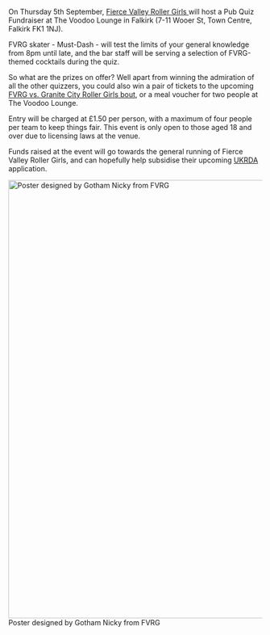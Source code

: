 <html><body><p>On Thursday 5th September, <a title="FVRG Website" href="http://www.fvrg.co.uk/" target="_blank">Fierce Valley Roller Girls </a>will host a Pub Quiz Fundraiser at The Voodoo Lounge in Falkirk (7-11 Wooer St, Town Centre, Falkirk FK1 1NJ).

FVRG skater - Must-Dash - will test the limits of your general knowledge from 8pm until late, and the bar staff will be serving a selection of FVRG-themed cocktails during the quiz.

So what are the prizes on offer? Well apart from winning the admiration of all the other quizzers, you could also win a pair of tickets to the upcoming <a title="FVRG vs GCRG" href="http://scottishrollerderbyblog.com/2013/08/12/fvrg-vs-gcrg/" target="_blank">FVRG vs. Granite City Roller Girls bout</a>, or a meal voucher for two people at The Voodoo Lounge.

Entry will be charged at £1.50 per person, with a maximum of four people per team to keep things fair. This event is only open to those aged 18 and over due to licensing laws at the venue.

Funds raised at the event will go towards the general running of Fierce Valley Roller Girls, and can hopefully help subsidise their upcoming <a title="UKRDA Website" href="http://ukrda.org.uk/" target="_blank">UKRDA </a>application.

<a href="http://scottishrollerderbyblog.com/2013/08/pub-quiz-poster.jpg"><img class="size-full wp-image-2889" alt="Poster designed by Gotham Nicky from FVRG" src="http://scottishrollerderbyblog.com/2013/08/pub-quiz-poster.jpg" width="614" height="868"></a> Poster designed by Gotham Nicky from FVRG</p></body></html>
